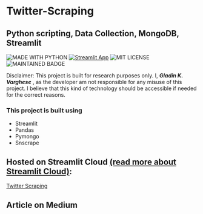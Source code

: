 # Twitter-Scraping
## Python scripting, Data Collection, MongoDB, Streamlit

![MADE WITH PYTHON](http://ForTheBadge.com/images/badges/made-with-python.svg)  [![Streamlit App](https://static.streamlit.io/badges/streamlit_badge_black_white.svg)](https://dataprojectswithmj-streamlit-twitter-scraper-app-y4efs3.streamlitapp.com/)
   ![MIT LICENSE](https://badgen.net//badge/license/MIT/green)   ![MAINTAINED BADGE](https://img.shields.io/badge/Maintained%3F-yes-green.svg)   

Disclaimer: This project is built for research purposes only. I, ***Gladin K. Varghese*** , as the developer am not responsible for any misuse of this project. I believe that this kind of technology should be accessible if needed for the correct reasons.
  
 ### This project is built using 
 * Streamlit
 * Pandas
 * Pymongo 
 * Snscrape

## Hosted on Streamlit Cloud [(read more about Streamlit Cloud)](https://streamlit.io/cloud):
[Twitter Scraping](https://)

## Article on Medium
